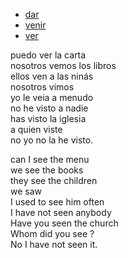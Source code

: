 
- [dar](https://www.123teachme.com/translated_sentences/sp/dar)
- [venir](https://www.123teachme.com/translated_sentences/sp/venir)
- [ver](https://www.123teachme.com/translated_sentences/sp/ver)

puedo ver la carta  
nosotros vemos los libros   
ellos ven a las ninás  
nosotros vimos  
yo le veia a menudo  
no he visto a nadie  
has visto la iglesia  
a quien viste  
no yo no la he visto.  

can I see the menu  
we see the books  
they see the children  
we saw  
I used to see him often  
I have not seen anybody  
Have you seen the church  
Whom did you see ?  
No I have not seen it.  
